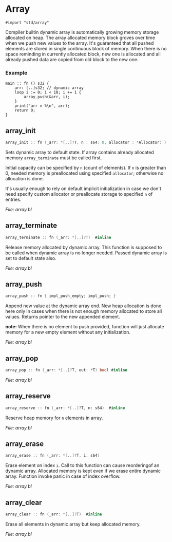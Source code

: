 # Array

`#import "std/array"`

Compiler builtin dynamic array is automatically growing memory storage allocated on heap. The
array allocated memory block groves over time when we push new values to the array. It's
guaranteed that all pushed elements are stored in single continuous block of memory. When there
is no space reminding in currently allocated block, new one is allocated and all already pushed
data are copied from old block to the new one.

### Example

```
main :: fn () s32 {
    arr: [..]s32; // dynamic array
    loop i := 0; i < 10; i += 1 {
        array_push(&arr, i);
    }
    print("arr = %\n", arr);
    return 0;
}
```

## array_init

```c
array_init :: fn (_arr: *[..]?T, n : s64: 0, allocator : *Allocator: )  #inline
```

Sets dynamic array to default state. If array contains already allocated memory `array_terminate`
must be called first. 

Initial capacity can be specified by `n` (count of elements). If `n` is greater than 0, needed
memory is preallocated using specified `allocator`; otherwise no allocation is done.

It's usually enough to rely on default implicit initialization in case we don't need specify
custom allocator or preallocate storage to specified `n` of entries.




*File: array.bl*


## array_terminate

```c
array_terminate :: fn (_arr: *[..]?T)  #inline
```

Release memory allocated by dynamic array. This function is supposed to be called when dynamic
array is no longer needed. Passed dynamic array is set to default state also.




*File: array.bl*


## array_push

```c
array_push :: fn { impl_push_empty; impl_push; }
```

Append new value at the dynamic array end. New heap allocation is done here only in cases when
there is not enough memory allocated to store all values.
Returns pointer to the new appended element.

**note:** When there is no element to push provided, function will just allocate memory for
a new empty element without any initialization.




*File: array.bl*


## array_pop

```c
array_pop :: fn (_arr: *[..]?T, out: *T) bool #inline
```



*File: array.bl*


## array_reserve

```c
array_reserve :: fn (_arr: *[..]?T, n: s64)  #inline
```

Reserve heap memory for `n` elements in array.



*File: array.bl*


## array_erase

```c
array_erase :: fn (_arr: *[..]?T, i: s64) 
```

Erase element on index `i`. Call to this function can cause reorderingof an dynamic array.
Allocated memory is kept even if we erase entire dynamic array. Function invoke panic in case
of index overflow.




*File: array.bl*


## array_clear

```c
array_clear :: fn (_arr: *[..]?T)  #inline
```

Erase all elements in dynamic array but keep allocated memory.



*File: array.bl*


